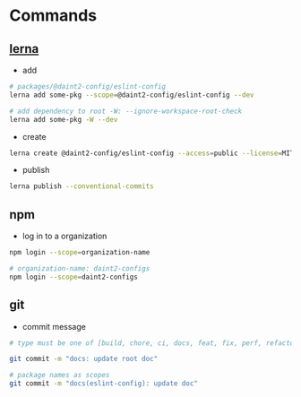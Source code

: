 # Commands

## [lerna](https://github.com/lerna/lerna)

- add

```bash
# packages/@daint2-config/eslint-config
lerna add some-pkg --scope=@daint2-config/eslint-config --dev

# add dependency to root -W: --ignore-workspace-root-check
lerna add some-pkg -W --dev
```

- create

```bash
lerna create @daint2-config/eslint-config --access=public --license=MIT
```

- publish

```bash
lerna publish --conventional-commits
```

## npm

- log in to a organization

```bash
npm login --scope=organization-name

# organization-name: daint2-configs
npm login --scope=daint2-configs
```

## git

- commit message

```bash
# type must be one of [build, chore, ci, docs, feat, fix, perf, refactor, revert, style, test]

git commit -m "docs: update root doc"

# package names as scopes
git commit -m "docs(eslint-config): update doc"
```
